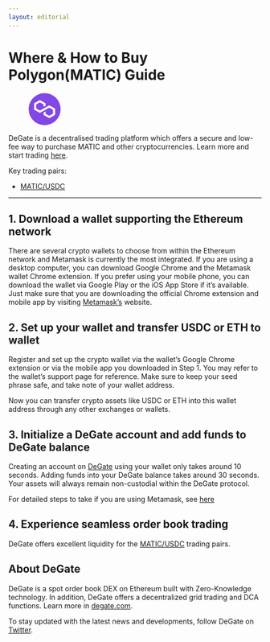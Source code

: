 ```yaml
---
layout: editorial
---
```


# Where & How to Buy Polygon(MATIC) Guide

<figure><img src="../.gitbook/assets/matic_0x7d1afa7b718fb893db30a3abc0cfc608aacfebb0.png" alt="MATIC" width="64" style="border-radius: 50%;"><figcaption></figcaption></figure>

DeGate is a decentralised trading platform which offers a secure and low-fee way to purchase MATIC and other cryptocurrencies. Learn more and start trading [here](https://app.degate.com/trade/USDC/0x7d1afa7b718fb893db30a3abc0cfc608aacfebb0?utm_source=howtobuy).&#x20;

Key trading pairs:

* [MATIC/USDC](https://app.degate.com/trade/USDC/0x7d1afa7b718fb893db30a3abc0cfc608aacfebb0?utm_source=howtobuy)

***

## 1. Download a wallet supporting the Ethereum network

There are several crypto wallets to choose from within the Ethereum network and Metamask is currently the most integrated. If you are using a desktop computer, you can download Google Chrome and the Metamask wallet Chrome extension. If you prefer using your mobile phone, you can download the wallet via Google Play or the iOS App Store if it’s available. Just make sure that you are downloading the official Chrome extension and mobile app by visiting [Metamask’s](https://metamask.io/) website.

## 2. Set up your wallet and transfer USDC or ETH to wallet

Register and set up the crypto wallet via the wallet’s Google Chrome extension or via the mobile app you downloaded in Step 1. You may refer to the wallet’s support page for reference. Make sure to keep your seed phrase safe, and take note of your wallet address.&#x20;

Now you can transfer crypto assets like USDC or ETH into this wallet address through any other exchanges or wallets.

## 3. Initialize a DeGate account and add funds to DeGate balance

Creating an account on [DeGate](https://app.degate.com/?utm_source=MATIC_howtobuy) using your wallet only takes around 10 seconds. Adding funds into your DeGate balance takes around 30 seconds. Your assets will always remain non-custodial within the DeGate protocol.

For detailed steps to take if you are using Metamask, see [here](https://docs.degate.com/v/product_en/main-features/wallet-connectivity/metamask)

## 4. Experience seamless order book trading

DeGate offers excellent liquidity for the [MATIC/USDC](https://app.degate.com/trade/USDC/0x7d1afa7b718fb893db30a3abc0cfc608aacfebb0?utm_source=howtobuy) trading pairs.&#x20;

## About DeGate

DeGate is a spot order book DEX on Ethereum built with Zero-Knowledge technology. In addition, DeGate offers a decentralized grid trading and DCA functions. Learn more in [degate.com](https://degate.com/?utm_source=MATIC_howtobuy).

To stay updated with the latest news and developments, follow DeGate on [Twitter](https://twitter.com/degatedex).
